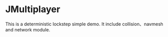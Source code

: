 # JMultiplayer

This is a deterministic lockstep simple demo. It include collision、navmesh and network module.
